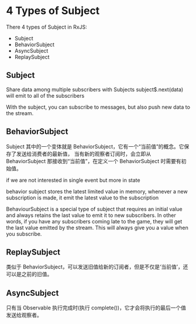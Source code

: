 # 4 Types of Subject

There 4 types of Subject in RxJS:

- Subject
- BehaviorSubject
- AsyncSubject
- ReplaySubject

## Subject
Share data among multiple subscribers with Subjects
subject$.next(data) will emit to all of the subscribers

With the subject, you can subscribe to messages, but also push new data to the stream.

## BehaviorSubject
Subject 其中的一个变体就是 BehaviorSubject，它有一个“当前值”的概念。它保存了发送给消费者的最新值，
当有新的观察者订阅时，会立即从 BehaviorSubject 那接收到“当前值”，在定义一个 BehaviorSubject 时需要有初始值。

if we are not interested in single event but more in state 

behavior subject stores the latest limited value in memory, whenever a new subscription is made,
it emit the latest value to the subscription

BehaviourSubject is a special type of subject that requires an initial value and always retains the last value to emit it to new subscribers. 
In other words, if you have any subscribers coming late to the game, they will get the last value emitted by the stream. 
This will always give you a value when you subscribe.


## ReplaySubject
类似于 BehaviorSubject，可以发送旧值给新的订阅者，但是不仅是‘当前值’，还可以是之前的旧值。


## AsyncSubject
只有当 Observable 执行完成时(执行 complete())，它才会将执行的最后一个值发送给观察者。
